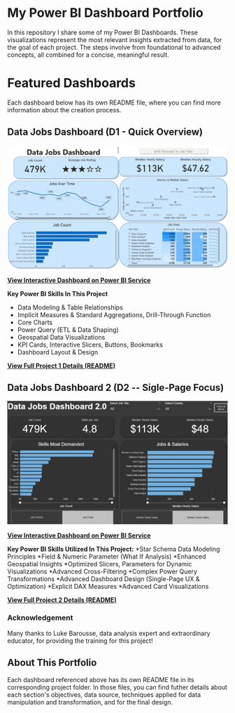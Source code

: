 # My Power BI Dashboard Portfolio

In this repository I share some of my Power BI Dashboards. These visualizations represent the most relevant insights extracted from data, for the goal of each project. The steps involve from foundational to advanced concepts, all combined for a concise, meaningful result.

# Featured Dashboards

Each dashboard below has its own README file, where you can find more information about the creation process.

## Data Jobs Dashboard (D1 - Quick Overview)

![Data Jobs DB GIF](/images/Project1_Page1.png)

[**View Interactive Dashboard on Power BI Service**](https://app.powerbi.com/links/w1Ga9vai4T?ctid=b8e8d71a-947d-41dd-81dd-8401dcc51007&pbi_source=linkShare)

**Key Power BI Skills In This Project**
* Data Modeling & Table Relationships
* Implicit Measures & Standard Aggregations, Drill-Through Function
* Core Charts
* Power Query (ETL & Data Shaping)
* Geospatial Data Visualizations
* KPI Cards, Interactive Slicers, Buttons, Bookmarks
* Dashboard Layout & Design

[**View Full Project 1 Details (README)**](/Data_Jobs_D1/README1.md)

## Data Jobs Dashboard 2 (D2 -- Sigle-Page Focus)

![Data Jobs Dashboard 2.0](/images/Project2_Page1.png)

[**View Interactive Dashboard on Power BI Service**](https://app.powerbi.com/groups/697d5ebb-c194-4035-a953-c28282ccd7fc/reports/24a1bfd6-fbea-41c7-8efe-755b2a2b38a3/86e9e550ccd18555ec17?experience=power-bi)

**Key Power BI Skills Utilized In This Project:**
*Star Schema Data Modeling Principles
*Field & Numeric Parameter (What If Analysis)
*Enhanced Geospatial Insights
*Optimized Slicers, Parameters for Dynamic Visualizations
*Advanced Cross-Filtering
*Complex Power Query Transformations
*Advanced Dashboard Design (Single-Page UX & Optimization)
*Explicit DAX Measures
*Advanced Card Visualizations

[**View Full Project 2 Details (README)**](/Data_Jobs_D2/README2.md)

### Acknowledgement
Many thanks to Luke Barousse, data analysis expert and extraordinary educator, for providing the training for this project!


## About This Portfolio

Each dashboard referenced above has its own README file in its corresponding project folder. In those files, you can find futher details about each section's objectives, data source, techniques applied for data manipulation and transformation, and for the final design. 